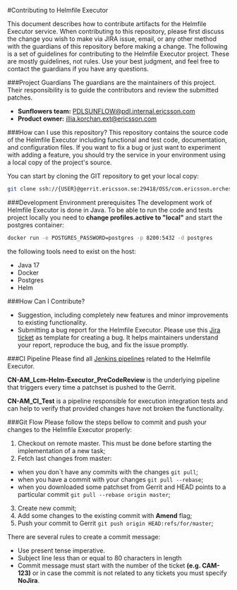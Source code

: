 #Contributing to Helmfile Executor

This document describes how to contribute artifacts for the Helmfile Executor service.
When contributing to this repository, please first discuss the change you wish to make via JIRA issue, email, or any 
other method with the guardians of this repository before making a change.
The following is a set of guidelines for contributing to the Helmfile Executor project. These are mostly guidelines, not rules.
Use your best judgment, and feel free to contact the guardians if you have any questions.

###Project Guardians
The guardians are the maintainers of this project. Their responsibility is to guide the contributors and review the submitted patches.
- **Sunflowers team:** PDLSUNFLOW@pdl.internal.ericsson.com
- **Product owner:** illia.korchan.ext@ericsson.com

###How can I use this repository?
This repository contains the source code of the Helmfile Executor including functional and test code, documentation, and configuration files.
If you want to fix a bug or just want to experiment with adding a feature, you should try the service in your environment using a local copy of the project's source.

You can start by cloning the GIT repository to get your local copy:
```bash
git clone ssh://{USER}@gerrit.ericsson.se:29418/OSS/com.ericsson.orchestration.mgmt/eric-lcm-helm-orchestrator
```
###Development Environment prerequisites
The development work of Helmfile Executor is done in Java.
To be able to run the code and tests project locally you need to **change profiles.active to "local"** and start the postgres container:
```bash
docker run -e POSTGRES_PASSWORD=postgres -p 8200:5432 -d postgres
```
the following tools need to exist on the host:
- Java 17
- Docker
- Postgres
- Helm

###How Can I Contribute?
- Suggestion, including completely new features and minor improvements to existing functionality.
- Submitting a bug report for the Helmfile Executor. Please use this [Jira ticket](https://jira-oss.seli.wh.rnd.internal.ericsson.com/browse/CAM-721)
as template for creating a bug. It helps maintainers understand your report, reproduce the bug, and fix the issue promptly.


###CI Pipeline
Please find all [Jenkins pipelines](https://fem4s11-eiffel052.eiffel.gic.ericsson.se:8443/jenkins/view/CN-AM/) related to the Helmfile Executor.

**CN-AM_Lcm-Helm-Executor_PreCodeReview** is the underlying pipeline that triggers every time a patchset is pushed to the Gerrit.

**CN-AM_CI_Test** is a pipeline responsible for execution integration tests and can help to verify that provided changes
have not broken the functionality.

###Git Flow
Please follow the steps bellow to commit and push your changes to the Helmfile Executor properly: 
1. Checkout on remote master. This must be done before starting the implementation of a new task;
2. Fetch last changes from master:
 - when you don`t have any commits with the changes ```git pull```; 
 - when you have a commit with your changes ```git pull --rebase```;
 - when you downloaded some patchset from Gerrit and HEAD points to a particular commit ```git pull --rebase origin master```; 
3. Create new commit;
4. Add some changes to the existing commit with **Amend** flag;
5. Push your commit to Gerrit ```git push origin HEAD:refs/for/master```;

There are several rules to create a commit message:
- Use present tense imperative.
- Subject line less than or equal to 80 characters in length
- Commit message must start with the number of the ticket **(e.g. CAM-123)** or in case the commit is not related to any 
tickets you must specify **NoJira**.
